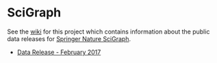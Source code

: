 # SciGraph

See the [wiki](https://github.com/springernature/scigraph/wiki) for this project which contains information about the public data releases for [Springer Nature SciGraph](http://www.springernature.com/scigraph).

* [Data Release - February 2017](https://github.com/springernature/scigraph/wiki/Data-Release-February-2017)
